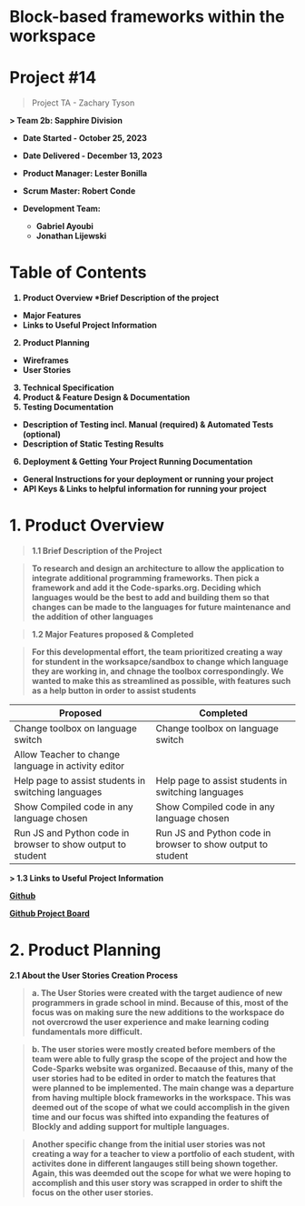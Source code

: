 # Block-based frameworks within the workspace

# Project #14
> Project TA - Zachary Tyson
 <b>
> Team 2b:  Sapphire Division 



* Date Started - October 25, 2023
* Date Delivered - December 13, 2023

  <b>

* Product Manager: Lester Bonilla
* Scrum Master: Robert Conde

* Development Team:
    * Gabriel Ayoubi
    * Jonathan Lijewski
 
  <b>
# Table of Contents

1. Product Overview 
*Brief Description of the project
*	Major Features
*	Links to Useful Project Information
2. Product Planning 
*	Wireframes
*	User Stories
3. Technical Specification
4. Product & Feature Design & Documentation 
5. Testing Documentation
*	Description of Testing incl. Manual  (required) & Automated Tests (optional)
*	Description of Static Testing Results
6. Deployment & Getting Your Project Running Documentation
*	General Instructions for your deployment or running your project
*	API Keys & Links to helpful information for running your project




# 1. Product Overview

> 1.1 Brief Description of the Project


>To research and design an architecture to allow the application to integrate
additional programming frameworks. Then pick a framework and add it the Code-sparks.org.
Deciding which languages would be the best to add and building them so that changes can be
made to the languages for future maintenance and the addition of other languages


> 1.2 Major Features proposed & Completed


> For this developmental effort, the team prioritized creating a way for stundent in the worksapce/sandbox to change which language they are working in, and chnage the toolbox correspondingly. We wanted to make this as streamlined as possible, with features such as a help button in order to assist students

<b>

|Proposed|Completed|
|--------|---------|
|Change toolbox on language switch|Change toolbox on language switch|
|Allow Teacher to change language in activity editor| | |
|Help page to assist students in switching languages| Help page to assist students in switching languages|
|Show Compiled code in any language chosen|  Show Compiled code in any language chosen|
|Run JS and Python code in browser to show output to student| Run JS and Python code in browser to show output to student|

<b>
> 1.3 Links to Useful Project Information
 
[ Github](https://github.com/CEN-3031-Group-2b/Sapphire-Project14-2b)

[Github Project Board](https://github.com/orgs/CEN-3031-Group-2b/projects/1/views/1?layout=board)

# 2. Product Planning

2.1 About the User Stories Creation Process

> a. The User Stories were created with the target audience of new programmers in grade school in mind. Because of this, most of the focus was on making sure the new additions to the workspace do not overcrowd the user experience and make learning coding fundamentals more difficult.

>b. The user stories were mostly created before members of the team were able to fully grasp the scope of the project and how the Code-Sparks website was organized. Becaause of this, many of the user stories had to be edited in order to match the features that were planned to be implemented. The main change was a departure from having multiple block frameworks in the workspace. This was deemed out of the scope of what we could accomplish in the given time and our focus was shifted into expanding the features of Blockly and adding support for multiple languages.

>Another specific change from the initial user stories was not creating a way for a teacher to view a portfolio of each student, with activites done in different langauges still being shown together. Again, this was deemded out the scope for what we were hoping to accomplish and this user story was scrapped in order to shift the focus on the other user stories.





